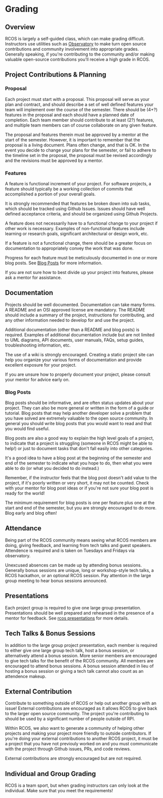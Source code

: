 # Grading

## Overview

RCOS is largely a self-guided class, which can make grading difficult. Instructors
use utilities such as [Observatory](https://rcos.io/) to make turn open source
contributions and community involvement into appropriate grades. Generally
speaking, if you're contributing to the community and/or making valuable
open-source contributions you'll receive a high grade in RCOS.

## Project Contributions & Planning

### Proposal

Each project must start with a proposal. This proposal will serve as your plan and contract, and should describe a set of well
defined features your team will implement over the course of the semester. There should
be (4+?) features in the proposal and each should have a planned date of completion.
Each team member should contribute to at least (2?) features, and multiple team members
can of course collaborate on any given feature. 

The proposal and features therein must be approved by a mentor at the start of the semester.
However, it is important to remember that the proposal is a living document.
Plans often change, and that is OK. In the event you decide to change your plans for the semester,
or fail to adhere to the timeline set in the proposal, the proposal must be revised
accordingly and the revisions must be approved by a mentor.

### Features

A feature is functional increment of your project. For software projects, a feature should
typically be a working collection of commits that accomplished a portion of your overall goals.

It is strongly recommended that features be broken down into sub tasks, which should be tracked
using Github Issues. Issues should have well defined acceptance criteria, and should be organized
using Github Projects. 

A feature does not necessarily have to a functional change to your project if other work is necessary.
Examples of non-functional features include learning or research goals, significant architectural or
design work, etc.

If a feature is not a functional change, there should be a greater focus on documentation
to appropriately convey the work that was done.

Progress for each feature must be meticulously documented in one or more blog posts. See
[Blog Posts](#blog-posts) for more information.

If you are not sure how to best divide up your project into features, please ask a mentor for assistance.

## Documentation

Projects should be well documented. Documentation can take many forms. A README and an
OSI approved license are mandatory. The README should include a summary of the project,
instructions for contributing, and any other information needed to develop for and use
the project.

Additional documentation (other than a README and blog posts) is required.
Examples of additional documentation include but are not limited to UML diagrams,
API documents, user manuals, FAQs, setup guides, troubleshooting information, etc.

The use of a wiki is strongly encouraged. Creating a static project site can help you
organize your various forms of documentation and provide excellent exposure for your
project.

If you are unsure how to properly document your project, please consult your mentor for
advice early on.

### Blog Posts

Blog posts should be informative, and are often status updates about your project.
They can also be more general or written in the form of a guide or tutorial. Blog posts
that may help another developer solve a problem that you have solved are extremely valuable
to the open source community. In general you should write blog posts that you would want to 
read and that you would find useful.

Blog posts are also a good way to explain the high level goals of a project, to indicate
that a project is struggling (someone in RCOS might be able to help!) or just
to document tasks that don't fall easily into other categories.

It's a good idea to have a blog post at the beginning of the semester and end of
the semester to indicate what you hope to do, then what you were able to do (or
what you decided to do instead.)

Remember, if the instructor feels that the blog post doesn't add value to the project, if
it's poorly written or very short, it may not be counted. Check with your mentor for blog
post ideas or if you're not sure your blog post is ready for the world!

The minimum requirement for blog posts is one per feature plus one at the start and end of
the semester, but you are strongly encouraged to do more. Blog early and blog often!

## Attendance

Being part of the RCOS community means seeing what RCOS members are doing, giving
feedback, and learning from tech talks and guest speakers. Attendence is required
and is taken on Tuesdays and Fridays via observatory.

Unexcused absences can be made up by attending bonus sessions. Generally bonus
sessions are unique, long or workshop-style tech talks, a RCOS hackathon, or an
optional RCOS session. Pay attention in the large group meeting to hear bonus
sessions announced.

## Presentations

Each project group is required to give one large group presentation. Presentations should be
well prepared and rehearsed in the presence of a mentor for feedback.
See [rcos presentations](http://rcos.github.io/intro/presentations#/) for more details.

## Tech Talks & Bonus Sessions

In addition to the large group project presentation, each member is required to either give
one large group tech talk, host a bonus session, or alternatively attend a bonus session.
More senior members are encouraged to give tech talks for the benefit of the RCOS community.
All members are encouraged to attend bonus sessions. A bonus session attended in lieu of
hosting a bonus session or giving a tech talk cannot also count as an attendence makeup.

## External Contribution

Contribute to something outside of RCOS or help out another group with an issue! External contributions 
are encouraged as it allows RCOS to give back to the larger open source community. The project you're
contributing to should be used by a significant number of people outside of RPI.  

Within RCOS, we also want to generate a community of helping other projects and making your project more 
friendly to outside contributors. If you're doing your external contributions to another RCOS project, it 
must be a project that you have not previouly worked on and you must communicate with the project through 
Github issues, PRs, and code reviews.

External contributions are strongly encouraged but are not required.

## Individual and Group Grading

RCOS is a team sport, but when grading instructors can only look at the individual.
Make sure that you meet the requirements!
